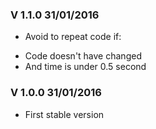 ### V 1.1.0 31/01/2016
- Avoid to repeat code if:
 * Code doesn't have changed
 * And time is under 0.5 second

### V 1.0.0 31/01/2016
- First stable version